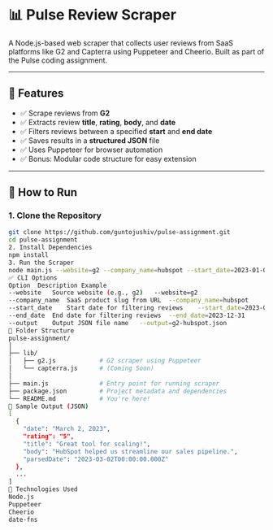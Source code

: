# 📊 Pulse Review Scraper

A Node.js-based web scraper that collects user reviews from SaaS platforms like G2 and Capterra using Puppeteer and Cheerio. Built as part of the Pulse coding assignment.

---

## 🔧 Features

- ✅ Scrape reviews from **G2**
- ✅ Extracts review **title**, **rating**, **body**, and **date**
- ✅ Filters reviews between a specified **start** and **end date**
- ✅ Saves results in a **structured JSON** file
- ✅ Uses Puppeteer for browser automation
- ✅ Bonus: Modular code structure for easy extension

---

## 🚀 How to Run

### 1. Clone the Repository
```bash
git clone https://github.com/guntojushiv/pulse-assignment.git
cd pulse-assignment
2. Install Dependencies
npm install
3. Run the Scraper
node main.js --website=g2 --company_name=hubspot --start_date=2023-01-01 --end_date=2023-12-31 --output=g2-hubspot.json
✅ CLI Options
Option	Description	Example
--website	Source website (e.g., g2)	--website=g2
--company_name	SaaS product slug from URL	--company_name=hubspot
--start_date	Start date for filtering reviews	--start_date=2023-01-01
--end_date	End date for filtering reviews	--end_date=2023-12-31
--output	Output JSON file name	--output=g2-hubspot.json
📁 Folder Structure
pulse-assignment/
│
├── lib/
│   ├── g2.js            # G2 scraper using Puppeteer
│   └── capterra.js      # (Coming Soon)
│
├── main.js              # Entry point for running scraper
├── package.json         # Project metadata and dependencies
└── README.md            # You're here!
📸 Sample Output (JSON)
[
  {
    "date": "March 2, 2023",
    "rating": "5",
    "title": "Great tool for scaling!",
    "body": "HubSpot helped us streamline our sales pipeline.",
    "parsedDate": "2023-03-02T00:00:00.000Z"
  },
  ...
]
🧩 Technologies Used
Node.js
Puppeteer
Cheerio
date-fns
